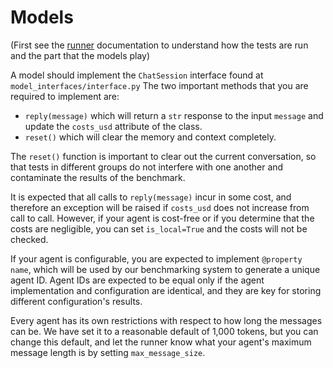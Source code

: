 # Models

(First see the [runner](../runner/README.md) documentation to understand how the tests are run and the part that the models play)


A model should implement the `ChatSession` interface found at         `model_interfaces/interface.py` The two important methods that you are required to implement are:

* `reply(message)` which will return a `str` response to the input `message` and update the `costs_usd` attribute of the class. 
* `reset()` which will clear the memory and context completely.

The `reset()` function is important to clear out the current conversation, so that tests in different groups do not interfere with one another and contaminate the results of the benchmark.

It is expected that all calls to `reply(message)` incur in some cost, and therefore an exception will be raised if `costs_usd` does not increase from call to call. However, if your agent is cost-free or if you determine that the costs are negligible, you can set `is_local=True` and the costs will not be checked.

If your agent is configurable, you are expected to implement `@property name`, which will be used by our benchmarking system to generate a unique agent ID. Agent IDs are expected to be equal only if the agent implementation and configuration are identical, and they are key for storing different configuration's results.

Every agent has its own restrictions with respect to how long the messages can be. We have set it to a reasonable default of 1,000 tokens, but you can change this default, and let the runner know what your agent's maximum message length is by setting `max_message_size`.
